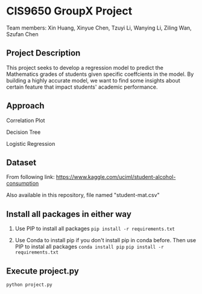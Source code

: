 # CIS9650 GroupX Project

Team members: Xin Huang, Xinyue Chen, Tzuyi Li, Wanying Li, Ziling Wan, Szufan Chen

## Project Description

This project seeks to develop a regression model to predict the Mathematics grades of students given specific coeffcients in the model. By building a highly accurate model, we want to find some insights about certain feature that impact students' academic performance.

## Approach

Correlation Plot

Decision Tree

Logistic Regression

## Dataset

From following link: https://www.kaggle.com/uciml/student-alcohol-consumption

Also available in this repository, file named "student-mat.csv"

## Install all packages in either way

1. Use PIP to install all packages 
   `pip install -r requirements.txt`

2. Use Conda to install pip if you don't install pip in conda before.
   Then use PIP to instal all packages
   `conda install pip`
   `pip install -r requirements.txt`

## Execute project.py
`python project.py`
